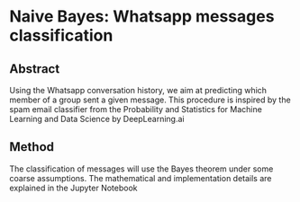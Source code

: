 # Naive Bayes: Whatsapp messages classification

## Abstract

Using the Whatsapp conversation history, we aim at predicting which member of a group sent a given message.
This procedure is inspired by the spam email classifier from the Probability and Statistics for Machine Learning and Data Science by DeepLearning.ai


## Method
The classification of messages will use the Bayes theorem under some coarse assumptions. The mathematical and implementation details are explained in the Jupyter Notebook
